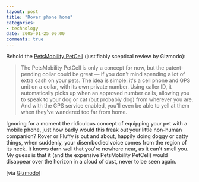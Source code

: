 ```yaml
---
layout: post
title: "Rover phone home"
categories:
- technology
date: 2005-01-25 00:00
comments: true
---
```


<p>Behold the <a href="http://www.petsmobility.com/">PetsMobility PetCell</a> (justifiably sceptical review by Gizmodo):</p>

<blockquote>
<p>The PetsMobility PetCell is only a concept for now, but the patent-pending collar could be great &mdash; if you don't mind spending a lot of extra cash on your pets. The idea is simple: it's a cell phone and GPS unit on a collar, with its own private number. Using caller ID, it automatically picks up when an approved number calls, allowing you to speak to your dog or cat (but probably dog) from wherever you are. And with the GPS service enabled, you'll even be able to yell at them when they've wandered too far from home.</p>
</blockquote>

<p>Ignoring for a moment the ridiculous concept of equipping your pet with a mobile phone, just how badly would this freak out your little non-human companion? Rover or Fluffy is out and about, happily doing doggy or catty things, when suddenly, your disembodied voice comes from the region of its neck. It knows darn well that you're nowhere near, as it can't smell you. My guess is that it (and the expensive PetsMobility PetCell) would disappear over the horizon in a cloud of dust, never to be seen again.</p>

<p>[via <a href="http://www.gizmodo.com/">Gizmodo</a>]</p>


